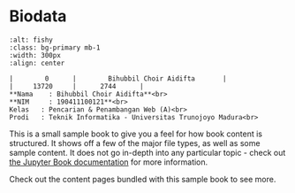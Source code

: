 # Biodata

```{image} ../webmining/_static/190411100121.jpg
:alt: fishy
:class: bg-primary mb-1
:width: 300px
:align: center
```
```{admonition} Biodata Penulis
|        0      |        Bihubbil Choir Aidifta       |
|     13720     |      2744      |
**Nama    : Bihubbil Choir Aidifta**<br>
**NIM     : 190411100121**<br>
Kelas   : Pencarian & Penambangan Web (A)<br>
Prodi   : Teknik Informatika - Universitas Trunojoyo Madura<br>
```


This is a small sample book to give you a feel for how book content is
structured.
It shows off a few of the major file types, as well as some sample content.
It does not go in-depth into any particular topic - check out [the Jupyter Book documentation](https://jupyterbook.org) for more information.

Check out the content pages bundled with this sample book to see more.

```{chapters}
```
